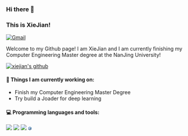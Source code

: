 ### Hi there 👋 
### This is XieJian!
[![Gmail](https://img.shields.io/badge/-Gmail-c14438?style=flat&logo=Gmail&logoColor=white)](mailto:jianxie0@gmail.com)

Welcome to my Github page! I am XieJian and I am currently finishing my Computer Engineering Master degree at the NanJing University!  

[![xiejian's github](https://github-readme-stats.vercel.app/api?username=xiejiann)]()
#### 🌱 Things I am currently working on: 
- Finish my Computer Engineering Master Degree  
- Try build a Joader for deep learning

#### :computer: Programming languages and tools: 
<p>
<code><img width="2%" src="https://www.vectorlogo.zone/logos/java/java-ar21.svg"></code>
<code><img width="2%" src="https://www.vectorlogo.zone/logos/python/python-ar21.svg"></code>
<code><img width="2%" src="https://www.vectorlogo.zone/logos/rust-lang/rust-lang-icon.svg"></code>
<code><img width="2%" src="https://raw.githubusercontent.com/github/explore/80688e429a7d4ef2fca1e82350fe8e3517d3494d/topics/cpp/cpp.png"></code>
</p>



